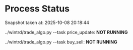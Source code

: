 # Process Status

Snapshot taken at: 2025-10-08 20:18:44

../wintrd/trade_algo.py --task price_update: **NOT RUNNING**

../wintrd/trade_algo.py --task buy_sell: **NOT RUNNING**

